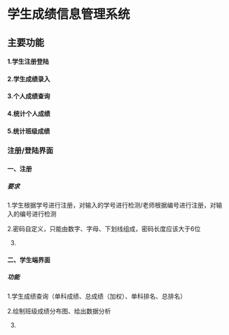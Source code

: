 # 学生成绩信息管理系统

## 主要功能

#### 1.学生注册登陆

#### 2.学生成绩录入

#### 3.个人成绩查询

#### 4.统计个人成绩

#### 5.统计班级成绩



### 注册/登陆界面

#### 一、注册

##### 要求

1.学生根据学号进行注册，对输入的学号进行检测/老师根据编号进行注册，对输入的编号进行检测

2.密码自定义，只能由数字、字母、下划线组成，密码长度应该大于6位

3.



#### 二、学生端界面

##### 功能

1.学生成绩查询（单科成绩、总成绩（加权）、单科排名、总排名）

2.绘制班级成绩分布图、给出数据分析

3.